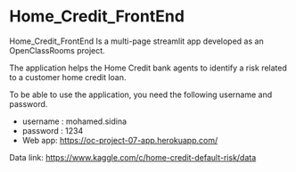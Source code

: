 # Home_Credit_FrontEnd
Home_Credit_FrontEnd Is a multi-page streamlit app developed as an OpenClassRooms project.

The application helps the Home Credit bank agents to identify a risk related to a customer home credit loan.

To be able to use the application, you need the following username and password.
- username : mohamed.sidina
- password : 1234
- Web app: https://oc-project-07-app.herokuapp.com/

Data link: https://www.kaggle.com/c/home-credit-default-risk/data
